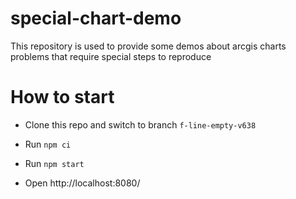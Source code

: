 # special-chart-demo

This repository is used to provide some demos about arcgis charts problems that require special steps to reproduce

# How to start

- Clone this repo and switch to branch `f-line-empty-v638`

- Run `npm ci`

- Run `npm start`

- Open http://localhost:8080/

